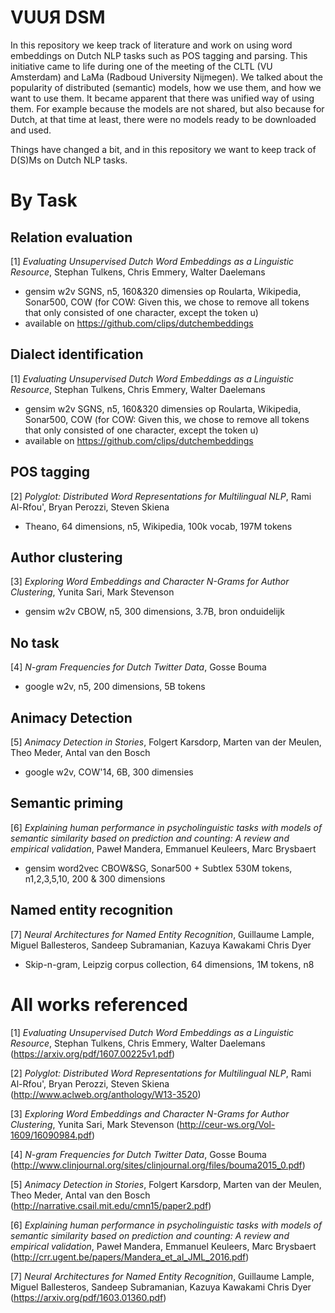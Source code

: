 # VUUЯ DSM
In this repository we keep track of literature and work on using word embeddings on Dutch NLP tasks such as POS tagging and parsing. This initiative came to life during one of the meeting of the CLTL (VU Amsterdam) and LaMa (Radboud University Nijmegen). We talked about the popularity of distributed (semantic) models, how we use them, and how we want to use them. It became apparent that there was unified way of using them. For example because the models are not shared, but also because for Dutch, at that time at least, there were no models ready to be downloaded and used.

Things have changed a bit, and in this repository we want to keep track of D(S)Ms on Dutch NLP tasks.

# By Task

## Relation evaluation
[1] *Evaluating Unsupervised Dutch Word Embeddings as a Linguistic Resource*, Stephan Tulkens, Chris Emmery, Walter Daelemans
+ gensim w2v SGNS, n5, 160&320 dimensies op Roularta, Wikipedia, Sonar500, COW (for COW: Given this, we chose to remove all tokens that only consisted of one character,  except the token u)
+ available on https://github.com/clips/dutchembeddings

## Dialect identification
[1] *Evaluating Unsupervised Dutch Word Embeddings as a Linguistic Resource*, Stephan Tulkens, Chris Emmery, Walter Daelemans
+ gensim w2v SGNS, n5, 160&320 dimensies op Roularta, Wikipedia, Sonar500, COW (for COW: Given this, we chose to remove all tokens that only consisted of one character,  except the token u)
+ available on https://github.com/clips/dutchembeddings

## POS tagging
[2] *Polyglot: Distributed Word Representations for Multilingual NLP*, Rami Al-Rfou', Bryan Perozzi, Steven Skiena
+ Theano, 64 dimensions, n5, Wikipedia, 100k vocab, 197M tokens

## Author clustering
[3] *Exploring Word Embeddings and Character N-Grams for Author Clustering*, Yunita Sari, Mark Stevenson
+ gensim w2v CBOW, n5, 300 dimensions, 3.7B, bron onduidelijk

## No task
[4] *N-gram Frequencies for Dutch Twitter Data*, Gosse Bouma
+ google w2v, n5, 200 dimensions, 5B tokens

## Animacy Detection
[5] *Animacy Detection in Stories*, Folgert Karsdorp, Marten van der Meulen, Theo Meder, Antal van den Bosch
+   google w2v, COW'14, 6B, 300 dimensies

## Semantic priming
[6] *Explaining human performance in psycholinguistic tasks with models of semantic similarity based on prediction and counting: A review and empirical validation*, Paweł Mandera, Emmanuel Keuleers, Marc Brysbaert
+ gensim word2vec CBOW&SG, Sonar500 + Subtlex 530M tokens, n1,2,3,5,10, 200 & 300 dimensions

## Named entity recognition
[7] *Neural Architectures for Named Entity Recognition*, Guillaume Lample, Miguel Ballesteros, Sandeep Subramanian, Kazuya Kawakami Chris Dyer
+ Skip-n-gram, Leipzig corpus collection, 64 dimensions, 1M tokens, n8

# All works referenced
[1] *Evaluating Unsupervised Dutch Word Embeddings as a Linguistic Resource*, Stephan Tulkens, Chris Emmery, Walter Daelemans (https://arxiv.org/pdf/1607.00225v1.pdf)

[2] *Polyglot: Distributed Word Representations for Multilingual NLP*, Rami Al-Rfou', Bryan Perozzi, Steven Skiena (http://www.aclweb.org/anthology/W13-3520)

[3] *Exploring Word Embeddings and Character N-Grams for Author Clustering*, Yunita Sari, Mark Stevenson (http://ceur-ws.org/Vol-1609/16090984.pdf)

[4] *N-gram Frequencies for Dutch Twitter Data*, Gosse Bouma (http://www.clinjournal.org/sites/clinjournal.org/files/bouma2015_0.pdf)

[5] *Animacy Detection in Stories*, Folgert Karsdorp, Marten van der Meulen, Theo Meder, Antal van den Bosch (http://narrative.csail.mit.edu/cmn15/paper2.pdf)

[6] *Explaining human performance in psycholinguistic tasks with models of semantic similarity based on prediction and counting: A review and empirical validation*, Paweł Mandera, Emmanuel Keuleers, Marc Brysbaert (http://crr.ugent.be/papers/Mandera_et_al_JML_2016.pdf)

[7] *Neural Architectures for Named Entity Recognition*, Guillaume Lample, Miguel Ballesteros, Sandeep Subramanian, Kazuya Kawakami Chris Dyer (https://arxiv.org/pdf/1603.01360.pdf)
